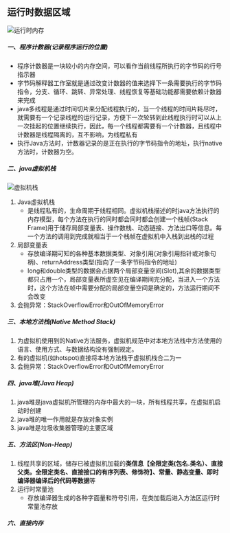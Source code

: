 ## 运行时数据区域

![运行时内存](F:\study_note\pictures\java内存\运行时内存.png)

##### 一、程序计数器(记录程序运行的位置)

- 程序计数器是一块较小的内存空间，可以看作当前线程所执行的字节码的行号指示器
- 字节码解释器工作室就是通过改变计数器的值来选择下一条需要执行的字节码指令，分支、循环、跳转、异常处理、线程恢复等基础功能都需要依赖计数器来完成
- java多线程是通过时间切片来分配线程执行的，当一个线程的时间片耗尽时，就需要有一个记录线程的运行记录，方便下一次轮转到此线程执行时可以从上一次挂起的位置继续执行，因此，每一个线程都需要有一个计数器，且线程中计数器是线程隔离的，互不影响，为线程私有
- 执行Java方法时，计数器记录的是正在执行的字节码指令的地址，执行native方法时，计数器为空。

##### 二、java虚拟机栈

![虚拟机栈](F:\study_note\pictures\java内存\虚拟机栈.png)

1. Java虚拟机栈
   - 是线程私有的，生命周期于线程相同。虚拟机栈描述的时java方法执行的内存模型，每个方法在执行的同时都会同时都会创建一个栈帧(Stack Frame)用于储存局部变量表、操作数栈、动态链接、方法出口等信息。每一个方法的调用到完成就相当于一个栈帧在虚拟机中入栈到出栈的过程
2. 局部变量表
   - 存放编译期可知的各种基本数据类型、对象引用(对象引用指针或对象句柄)、returnAddress类型(指向了一条字节码指令的地址)
   - long和double类型的数据会占据两个局部变量空间(Slot),其余的数据类型都只占用一个，局部变量表所虚空见在编译期间完分配，当进入一个方法时，这个方法在帧中需要分配的局部变量空间是确定的，方法运行期间不会改变
3. 会抛异常：StackOverflowError和OutOfMemoryError

##### 三、本地方法栈(Native Method Stack)

1. 为虚拟机使用到的Native方法服务，虚拟机规范中对本地方法栈中方法使用的语言、使用方式、与数据结构没有强制规定。
2. 有的虚拟机(如hotspot)直接将本地方法栈于虚拟机栈合二为一
3. 会抛异常：StackOverflowError和OutOfMemoryError

##### 四、java堆(Java Heap)

1. java堆是java虚拟机所管理的内存中最大的一块，所有线程共享，在虚拟机启动时创建
2. java堆的唯一作用就是存放对象实例
3. java堆是垃圾收集器管理的主要区域

##### 五、方法区(Non-Heap)

1. 线程共享的区域，储存已被虚拟机加载的**类信息【全限定类(包名.类名）、直接父类。全限定类名、直接接口的有序列表、修饰符】、常量、静态变量、即时编译器编译后的代码等数据**等
2. 运行时常量池
   - 存放编译器生成的各种字面量和符号引用，在类加载后进入方法区运行时常量池存放

##### 六、直接内存




